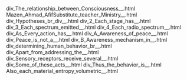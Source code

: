 div_The_relationship_between_Consciousness__.html
Mazen_Ahmad_AfifSubstitute_teacher_Ministry__.html
div_Hypotheses_br_div__.html
div_2_Each_stage_has__.html
div_3_Each_spectrum_emitted__.html
div_4_Each_radio_spectrum__.html
div_As_Every_action_has__.html
div_A_Awareness_of_peace__.html
div_Peace_is_not_a__.html
div_B_Awareness_mechanism_in__.html
div_determining_human_behavior_br__.html
div_Apart_from_addressing_the__.html
div_Sensory_receptors_receive_several__.html
div_Some_of_these_acts__.html
div_Thus_the_behavior_is__.html
Also_each_material_entropy_volumetric__.html